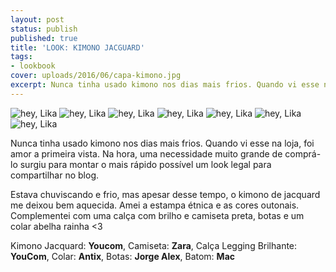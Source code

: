 ```yaml
---
layout: post
status: publish
published: true
title: 'LOOK: KIMONO JACGUARD'
tags:
- lookbook
cover: uploads/2016/06/capa-kimono.jpg
excerpt: Nunca tinha usado kimono nos dias mais frios. Quando vi esse na loja, foi amor a primeira vista. Na hora, uma necessidade muito grande de comprá-lo surgiu para montar o mais rápido possível um look legal para compartilhar no blog.
---
```


<img class="blog-post-image" src="{{ site.baseUrl }}/uploads/2016/06/lookkimonojacquard01-1024x893.jpg" alt="hey, Lika"/>

<img class="blog-post-image" src="{{ site.baseUrl }}/uploads/2016/06/lookkimonojacquard02-1024x792.jpg" alt="hey, Lika"/>

<img class="blog-post-image" src="{{ site.baseUrl }}/uploads/2016/06/lookkimonojacquard03-1024x760.jpg" alt="hey, Lika"/>

<img class="blog-post-image" src="{{ site.baseUrl }}/uploads/2016/06/lookkimonojacquard04-1024x682.jpg" alt="hey, Lika"/>

<img class="blog-post-image" src="{{ site.baseUrl }}/uploads/2016/06/lookkimonojacquard05-1024x682.jpg" alt="hey, Lika"/>

<img class="blog-post-image" src="{{ site.baseUrl }}/uploads/2016/06/lookkimonojacquard06-1024x683.jpg" alt="hey, Lika"/>

<img class="blog-post-image" src="{{ site.baseUrl }}/uploads/2016/06/lookkimonojacquard07-1024x834.jpg" alt="hey, Lika"/>

Nunca tinha usado kimono nos dias mais frios. Quando vi esse na loja, foi amor a primeira vista. Na hora, uma necessidade muito grande de comprá-lo surgiu para montar o mais rápido possível um look legal para compartilhar no blog.

Estava chuviscando e frio, mas apesar desse tempo, o kimono de jacquard me deixou bem aquecida. Amei a estampa étnica e as cores outonais. Complementei com uma calça com brilho e camiseta preta, botas e um colar abelha rainha <3

Kimono Jacquard: **Youcom**, Camiseta: **Zara**, Calça Legging Brilhante: **YouCom**, Colar: **Antix**, Botas: **Jorge Alex**, Batom: **Mac**
